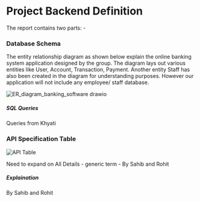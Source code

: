 # Project Backend Definition

The report contains two parts: -

### Database Schema

The entity relationship diagram as shown below explain the online banking system application designed by the group. The diagram lays out various entities like User, Account, Transaction, Payment. Another entity Staff has also been created in the diagram for understanding purposes. However our application will not include any employee/ staff database.

![ER_diagram_banking_software drawio](https://user-images.githubusercontent.com/86423179/160428576-1156befe-535b-4b20-a2f2-f3b73a4dd693.svg)

##### SQL Queries


Queries from Khyati



### API Specification Table

![API Table](https://user-images.githubusercontent.com/86423179/160429550-6e11f841-50b1-47f2-b68a-25b4db35e330.png)


Need to expand on All Details - generic term - By Sahib and Rohit




##### Explaination

By Sahib and Rohit
